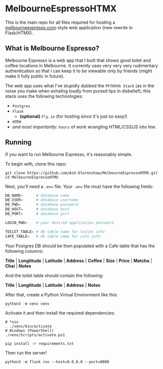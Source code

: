 # MelbourneEspressoHTMX

This is the main repo for all files required for hosting a [melbourneespresso.com](https://melbourneespresso.com)-style web application (new rewrite in Flask/HTMX).

## What is Melbourne Espresso?

Melbourne Espresso is a web app that I built that shows good toilet and coffee locations in Melbourne. It currently uses very very very rudimentary authentication so that I can keep it to be viewable only by friends (might make it fully public in future).

The web app uses what I've stupidly dubbed the `PFfHhhh Stack` (as in the noise you make when exhaling loudly from pursed lips in disbelief); this stack uses the following technologies:

 - `Postgres`
 - `Flask`
   - **(optional)** `Fly.io` (for hosting since it's just so easy!)
 - `HTMX`
 - *and most importantly*: `hours` of work wrangling HTML/CSS/JS into line

## Running

If you want to run Melbourne Espresso, it's reasonably simple. 

To begin with, clone this repo:
```nu-script
git clone https://github.com/Ash-Olorenshaw/MelbourneEspressoHTMX.git
cd MelbourneEspressoHTMX
```

Next, you'll need a `.env` file. Your `.env` file must have the following fields:

```python
DB_NAME=      # database name
DB_USER=      # database username
DB_PWD=       # database password
DB_HOST=      # database host
DB_PORT=      # database port

LOGIN_PWD=    # your desired application password

TOILET_TABLE= # db table name for toilet info
CAFE_TABLE=   # db table name for cafe info
```

Your Postgres DB should be then populated with a Cafe table that has the following columns:

**Title** | **Longtitude** | **Latitude** | **Address** | **Coffee** | **Size** | **Price** | **Matcha** | **Chai** | **Notes**

And the toilet table should contain the following:

**Title** | **Longtitude** | **Latitude** | **Address** | **Notes**

After that, create a Python Virtual Environment like this:

```nu-script
python3 -m venv venv
```

Activate it and then install the required dependencies:

```nu-script
# *nix
. ./venv/bin/activate
# Windows (PowerShell)
./venv/Scripts/activate.ps1

pip install -r requirements.txt
```

Then run the server!

```nu-script
python3 -m flask run --host=0.0.0.0 --port=8080
```
